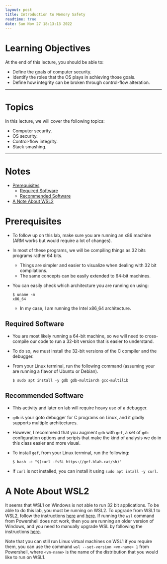 ```yaml
---
layout: post
title: Introduction to Memory Safety
readtime: true
date: Sun Nov 27 18:13:13 2022 
---
```


# Learning Objectives

At the end of this lecture, you should be able to:

- Define the goals of computer security.
- Identify the roles that the OS plays in achieving those goals.
- Define how integrity can be broken through control-flow alteration.

---

# Topics

In this lecture, we will cover the following topics:

- Computer security.
- OS security.
- Control-flow integrity.
- Stack smashing.

---

# Notes

<!-- vim-markdown-toc GFM -->

* [Prerequisites](#prerequisites)
  * [Required Software](#required-software)
  * [Recommended Software](#recommended-software)
* [A Note About WSL2](#a-note-about-wsl2)

<!-- vim-markdown-toc -->

# Prerequisites

- To follow up on this lab, make sure you are running an x86 machine (ARM works
  but would require a lot of changes).
- In most of these programs, we will be compiling things as 32 bits programs
  rather 64 bits. 
  - Things are simpler and easier to visualize when dealing with 32 bit
    compilations.
  - The same concepts can be easily extended to 64-bit machines.

- You can easily check which architecture you are running on using:
  
  ```shell
  $ uname -m
  x86_64
  ```
  - In my case, I am running the Intel x86_64 architecture.

## Required Software

- You are most likely running a 64-bit machine, so we will need to cross-compile
  our code to run a 32-bit version that is easier to understand.
- To do so, we must install the 32-bit versions of the C compiler and the
  debugger.

- From your Linux terminal, run the following command (assuming your are running
  a flavor of Ubuntu or Debian).
  
  ```shell
  $ sudo apt install -y gdb gdb-multiarch gcc-multilib
  ```

## Recommended Software

- This activity and later on lab will require heavy use of a debugger.
- `gdb` is your goto debugger for C programs on Linux, and it gladly supports
  multiple architectures.

- However, I recommend that you augment `gdb` with `gef`, a set of `gdb`
  configuration options and scripts that make the kind of analysis we do in this
  class easier and more visual.
- To install `gef`, from your Linux terminal, run the following:
  
  ```shell
  $ bash -c "$(curl -fsSL https://gef.blah.cat/sh)"
  ```

- If `curl` is not installed, you can install it using `sudo apt intall -y
  curl`.

# A Note About WSL2

It seems that WSL1 on Windows is not able to run 32 bit applications. To be able
to do this lab, you must be running on WSL2. To upgrade from WSL1 to WSL2,
follow the instructions
[here](https://dev.to/adityakanekar/upgrading-from-wsl1-to-wsl2-1fl9) and
[here](https://learn.microsoft.com/en-us/windows/wsl/install#change-the-default-linux-distribution-installed).
If running the `wsl` command from Powershell does not work, then you are running
an older version of Windows, and you need to manually upgrade WSL by following
the instructions
[here](https://learn.microsoft.com/en-us/windows/wsl/install-manual).

Note that you can still run Linux virtual machines on WSL1 if you require them,
you can use the command `wsl --set-version <vm-name> 1` from Powershell, where
`<vm-name>` is the name of the distribution that you would like to run on WSL1.
